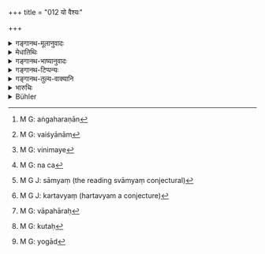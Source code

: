 +++
title = "012 यो वैश्यः"

+++

<details><summary>गङ्गानथ-मूलानुवादः</summary>

During the reign of a righteous king, if the sacrificial rite of a sacrificer, specially of a Brāhmaṇa, be interrupted for want of one requisite,—that substance may be appropriated, for the completion of that sacrifice, from the house of a Vaiśya possessed of many cattle, who does not perform sacrifices and does not drink the Soma.—(11-12)
</details>

<details><summary>मेधातिथिः</summary>

अत्र **अङ्ग**ग्रहणान्[^८] न केवलं सर्वासां दक्षिणानाम् असंपत्तौ हिरण्यानाम्[^९] इदम् आहरणं विधीयते, अपि च तस्मिन्न् अपि पश्वादौ । **आहरेद्** इति तत्स्वीकारोत्पत्तिमात्रम् उच्यते, नोपायविशेषः । अतश् च याच्ञया विनिमयेन[^१०] चौर्येणैवापहर्तव्यम् । 


[^१०]:
     M G: vinimaye


[^९]:
     M G: vaiśyānām


[^८]:
     M G: aṅgaharaṇān

> <u>ननु च</u>[^११] चौर्येण स्वाम्यं[^१२] नोत्पद्यत इत्य् उक्तम् । 


[^१२]:
     M G J: sāmyaṃ (the reading svāmyaṃ conjectural)


[^११]:
     M G: na ca

- <u>नैष</u> दोषः । इह स्वशब्देनैवोक्तं **हर्तव्यम्** इति । एवं ह्य् आह "हर्तव्यं[^१३] हीनकर्मणः" (म्ध् ११.१६) इति । 


[^१३]:
     M G J: kartavyaṃ (hartavyam a conjecture)

- अयं चापहारः[^१४] प्रागारब्धयागस्य सर्वाङ्गोपेतस्यैकाङ्गासंपत्तौ प्रारिप्स्यमानस्य वेति न विशेषहेतुर् अस्ति । **ब्राह्मणस्य विशेषेणेति** वचनात् क्षत्रियवैश्ययोर् अप्य् अस्ति तद् एकाङ्गग्रहणम् अस्मिन् निमित्ते । 


[^१४]:
     M G: vāpahāraḥ

- <u>ननु</u> कः क्षत्रियो याचेद् इति क्षत्रियस्य याच्ञा प्रतिषिद्धा । 

- <u>अत्यल्पम्</u> इदम् उच्यते । ब्राह्मणस्यापि चौर्यं निषिद्धम् । तस्मात् तस्मिन् निमित्ते नास्त्य् अर्जनोपायनियमः । 

- **धार्मिके सतित्य्** अनुवादो ऽयम् । यो हि धर्मज्ञो राजा तस्मिन् निमित्ते चौर्यं विहितम् इति । अन्यस्य तु निगृहीतत्वात् कुतः प्रवृत्तिः । **बहुपशु**ग्रहणं धनमात्रोपलक्षणार्थम् । **हीनक्रतुः**[^१५] कर्म यगाद्[^१६] अन्यद् अपि दानादि न करोति । सत्य् अप्य् असोमपे । **कुतुम्बाद्** गृहाद् इत्य् अर्थः । गृहाद् धि चौर्यं दोषवत्तरम्, अतस् तद् अनुज्ञायते । न पुनर् अप्य् एवम् एव नियमः । अन्यतो ऽपि यत् खलादेः संपद्यते तत् कर्तव्यम् एव । वक्ष्यति च "खलात् क्षेत्राद् अगाराद् वा" (म्ध् ११.१६) इति ॥ ११.११–१२ ॥


[^१६]:
     M G: yogād


[^१५]:
     M G: kutaḥ
</details>

<details><summary>गङ्गानथ-भाष्यानुवादः</summary>

**(verses 11.11-12)**

Inasmuch as the text speaks of the *requisite*, it follows that the appropriation here permitted applies, not only to the gold necessary for the making up of the sacrificial fee, but also to animals and other things necessary for the sacrifice. All that the text lays down is the
*appropriation* of the thing, and not the mode by which it should be
done. Hence the thing may he acquired either by begging, or by exchange or by stealing.

“But it has been said that ownership is not acquired by stealing.”

There is no force in this objection. Since it is directly laid down here, in so many words, that the thing shall be ‘*appropriated*’; and it has also been said that ‘a sacrifice may be accomplished even by doing a mean act.’

There is nothing to show whether this ‘appropriation’ is permitted only in a case where a sacrifice having been begun, all its requisites are at hand, with the exception of a single article,—or also when it is intended to be taken in hand.

‘*Specially of a Brāhmaṇa*’—This shows that for the Kṣatriya and the Vaiśya also the said appropriation under the said circumstance is permitted.

“What Kṣatriya is there who would *beg?* Specially as begging is absolutely impossible for the Kṣatriya.”

What you say is not enough. For the Brāhmaṇa also, *stealing* is forbidden. The fact of the matter is that there is no restriction regarding the method to be employed in the appropriation under the said circumstances.

^(‘)*During the reign of a righteous king*’— This is purely reiterative. If the king is righteous and knows the law, he would know that under tin; peculiar circumstances *stealing* is permitted, and hence the sacrificer would he emboldened to do the appropriation. If, on the other hand, the king did not know the law, he would punish the said appropriation like ordinary *theft*; and hence under his rule no one would think of doing it.

‘*Possessing many cattle*’—This stands for all kinds of wealth.

‘*Who does not perform sacrifices*’—*i.e*., who does not do any righteous act, in the shape of giving gifts and so forth.

‘*Kuṭumba*’ stands here for the *house*. It is stealing from the house that is exceptionally objectionable; hence it is this that is permitted. But no such restriction is meant as that it should be taken ‘*from* *the house*’ only; it may be taken also from the threshing yard and such other places, where the particular thing may be available; specially as it is going to be declared later on (Verse 17)—‘either from the threshing yard, or from the field, or from the house.’—(11-12)
</details>

<details><summary>गङ्गानथ-टिप्पन्यः</summary>

**(verse 11.12)**

According to Nārāyaṇa and Nandana, ‘the king’ is the agent to be understood with the verb ‘*āharet*’, ‘may take’;—this being supported by a parallel passage in the Mahābhārata which ends with ‘*Yajñārthampārthivo haret*’.
</details>

<details><summary>गङ्गानथ-तुल्य-वाक्यानि</summary>

**(verses 11.11-14)**

*Mahābhārata* (12.165.6-9).—(Same as Manu.)

*Gautama* (18.24-27).—‘In order to defray the expenses of a wedding,—and
when engaged in a rite enjoined by the secred texts, one may take money from a Śūdra,—or from a man rich in small cattle who neglects his religious duties, though he does not belong to the Śūdra caste,—or from the owner of a hundred cows who has not laid the fire;—or from the owner of a thousand cows who does not drink *Soma*.’
</details>

<details><summary>भारुचिः</summary>

हीनक्रतुश् च बहुपशुः स्यात् । हीनकर्मा । अहीनक्रतुर् अपि यद्य् असोमपो भवति, ततः कुटुम्बात् तस्य तद् द्रव्यम् आहरेत् । तद् असंभवे च ॥ ११.११ ॥
</details>

<details><summary>Bühler</summary>

012	That article (required) for the completion of the sacrifice, may be taken (forcibly) from the house of any Vaisya, who possesses a large number of cattle, (but) neither performs the (minor) sacrifices nor drinks the Soma-juice;
</details>
